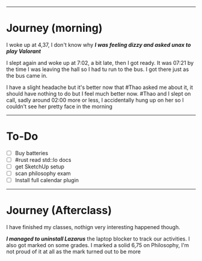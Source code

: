 
---
# Journey (morning)

I woke up at 4,37, I don't know why ***I was feeling dizzy and asked unax to play Valorant*** 

I slept again and woke up at 7:02, a bit late, then I got ready. It was 07:21 by the time I was leaving the hall so I had tu run to the bus. I got there just as the bus came in.

I have a slight headache but it's better now that #Thao asked me about it, it should have nothing to do but I feel much better now.
#Thao and I slept on call, sadly around 02:00 more or less, I accidentally hung up on her so I couldn't see her pretty face in the morning 

---
# To-Do

- [ ] Buy batteries
- [ ] #rust read std::Io docs
- [ ] get SketchUp setup 
- [ ] scan philosophy exam
- [ ] Install full calendar plugin

---
# Journey (Afterclass)

I have finished my classes, nothign very interesting happened though. 

***I managed to uninstall Lazarus***  the laptop blocker to track our activities. I also got marked on some grades. I marked a solid 6,75 on Philosophy, I'm not proud of it at all as the mark turned out to be more 